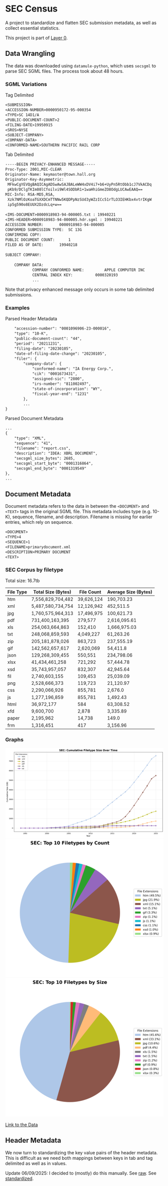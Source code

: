 # SEC Census

A project to standardize and flatten SEC submission metadata, as well as collect essential statistics.

This project is part of [Layer 0](https://datamule.xyz/papers/datamule.pdf).

## Data Wrangling

The data was downloaded using `datamule-python`, which uses `secsgml` to parse SEC SGML files. The process took about 48 hours.

### SGML Variations

Tag Delimited
```
<SUBMISSION>
<ACCESSION-NUMBER>0000950172-95-000354
<TYPE>SC 14D1/A
<PUBLIC-DOCUMENT-COUNT>2
<FILING-DATE>19950915
<SROS>NYSE
<SUBJECT-COMPANY>
<COMPANY-DATA>
<CONFORMED-NAME>SOUTHERN PACIFIC RAIL CORP
```

Tab Delimited
```
-----BEGIN PRIVACY-ENHANCED MESSAGE-----
Proc-Type: 2001,MIC-CLEAR
Originator-Name: keymaster@town.hall.org
Originator-Key-Asymmetric:
 MFkwCgYEVQgBAQICAgADSwAwSAJBALeWW4xDV4i7+b6+UyPn5RtObb1cJ7VkACDq
 pKb9/DClgTKIm08lCfoilvi9Wl4SODbR1+1waHhiGmeZO8OdgLUCAwEAAQ==
MIC-Info: RSA-MD5,RSA,
 Xzk7NMlOzKoaTGXXDCmTTNNw5KQDPpNzSUd3yWZzICc51rTLO3IEHKbx4vtrIKgW
 ip5g590o8EUUX2DzdcLq+w==

<IMS-DOCUMENT>0000918983-94-000005.txt : 19940221
<IMS-HEADER>0000918983-94-000005.hdr.sgml : 19940221
ACCESSION NUMBER:		0000918983-94-000005
CONFORMED SUBMISSION TYPE:	SC 13G
CONFIRMING COPY:	
PUBLIC DOCUMENT COUNT:		1
FILED AS OF DATE:		19940218

SUBJECT COMPANY:

    COMPANY DATA:	
            COMPANY CONFORMED NAME:			APPLE COMPUTER INC
            CENTRAL INDEX KEY:			0000320193
            ...
```

Note that privacy enhanced message only occurs in some tab delimited submissions.

### Examples

Parsed Header Metadata
```
    "accession-number": "0001096906-23-000016",
    "type": "10-K",
    "public-document-count": "44",
    "period": "20211231",
    "filing-date": "20230105",
    "date-of-filing-date-change": "20230105",
    "filer": {
        "company-data": {
            "conformed-name": "IA Energy Corp.",
            "cik": "0001673431",
            "assigned-sic": "2800",
            "irs-number": "811002497",
            "state-of-incorporation": "WY",
            "fiscal-year-end": "1231"
        },
        ...
}
```

Parsed Document Metadata
```
...
{
    "type": "XML",
    "sequence": "41",
    "filename": "report.css",
    "description": "IDEA: XBRL DOCUMENT",
    "secsgml_size_bytes": 2685,
    "secsgml_start_byte": "0001316864",
    "secsgml_end_byte": "0001319549"
},
...
```

## Document Metadata
Document metadata refers to the data in between the `<DOCUMENT>` and `<TEXT>` tags in the original SGML file. This metadata includes type (e.g. 10-K), sequence, filename, and description. Filename is missing for earlier entries, which rely on sequence.

```
<DOCUMENT>
<TYPE>4
<SEQUENCE>1
<FILENAME>primarydocument.xml
<DESCRIPTION>PRIMARY DOCUMENT
<TEXT>
```

### SEC Corpus by filetype
Total size: 16.7tb

| File Type | Total Size (Bytes) | File Count | Average Size (Bytes) |
|-----------|-------------------|------------|---------------------|
| htm | 7,556,829,704,482 | 39,626,124 | 190,703.23 |
| xml | 5,487,580,734,754 | 12,126,942 | 452,511.5 |
| jpg | 1,760,575,964,313 | 17,496,975 | 100,621.73 |
| pdf | 731,400,163,395 | 279,577 | 2,616,095.61 |
| xls | 254,063,664,863 | 152,410 | 1,666,975.03 |
| txt | 248,068,859,593 | 4,049,227 | 61,263.26 |
| zip | 205,181,878,026 | 863,723 | 237,555.19 |
| gif | 142,562,657,617 | 2,620,069 | 54,411.8 |
| json | 129,268,309,455 | 550,551 | 234,798.06 |
| xlsx | 41,434,461,258 | 721,292 | 57,444.78 |
| xsd | 35,743,957,057 | 832,307 | 42,945.64 |
| fil | 2,740,603,155 | 109,453 | 25,039.09 |
| png | 2,528,666,373 | 119,723 | 21,120.97 |
| css | 2,290,066,926 | 855,781 | 2,676.0 |
| js | 1,277,196,859 | 855,781 | 1,492.43 |
| html | 36,972,177 | 584 | 63,308.52 |
| xfd | 9,600,700 | 2,878 | 3,335.89 |
| paper | 2,195,962 | 14,738 | 149.0 |
| frm | 1,316,451 | 417 | 3,156.96 |

### Graphs
![img](document_plots/extensions_over_time.png)
![img](document_plots/extensions_by_count_pie.png)
![img](document_plots/extensions_by_size_pie.png)

[Link to the Data](document_csvs/)

## Header Metadata

We now turn to standardizing the key value pairs of the header metadata. This is difficult as we need both mappings between keys in tab and tag delimited as well as in values.

Update 06/09/2025: I decided to (mostly) do this manually. See [raw](counts/keys.json). See [standardized](https://github.com/john-friedman/secsgml/blob/master/secsgml/secsgml/header_standardization.py).